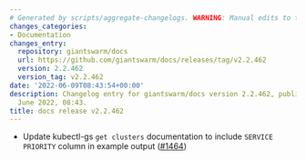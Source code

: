 ```yaml
---
# Generated by scripts/aggregate-changelogs. WARNING: Manual edits to this files will be overwritten.
changes_categories:
- Documentation
changes_entry:
  repository: giantswarm/docs
  url: https://github.com/giantswarm/docs/releases/tag/v2.2.462
  version: 2.2.462
  version_tag: v2.2.462
date: '2022-06-09T08:43:54+00:00'
description: Changelog entry for giantswarm/docs version 2.2.462, published on 09
  June 2022, 08:43.
title: docs release v2.2.462
---
```


- Update kubectl-gs `get clusters` documentation to include `SERVICE PRIORITY` column in example output ([#1464](https://github.com/giantswarm/docs/pull/1464))
